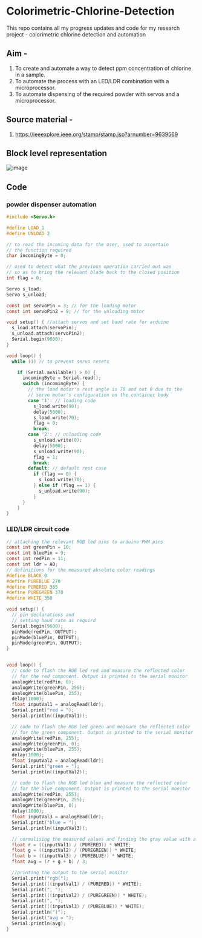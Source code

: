 # Colorimetric-Chlorine-Detection
This repo contains all my progress updates and code for my research project - colorimetric chlorine detection and automation

## Aim - 
  1. To create and automate a way to detect ppm concentration of chlorine in a sample.
  2. To automate the process with an LED/LDR combination with a microprocessor. 
  3. To automate dispensing of the required powder with servos and a microprocessor. 

## Source material -  
  1. https://ieeexplore.ieee.org/stamp/stamp.jsp?arnumber=9639569
 
## Block level representation
![image](https://user-images.githubusercontent.com/95761876/237015182-3292c9f6-1238-4f9a-8166-971e62440033.png)


## Code 
### powder dispenser automation
```c
#include <Servo.h>

#define LOAD 1
#define UNLOAD 2

// to read the incoming data for the user, used to ascertain 
// the function required  
char incomingByte = 0;

// used to detect what the previous operation carried out was
// so as to bring the relevant blade back to the closed position
int flag = 0;

Servo s_load;
Servo s_unload;

const int servoPin = 3; // for the loading motor
const int servoPin2 = 9; // for the unloading motor

void setup() { //attach servos and set baud rate for arduino
  s_load.attach(servoPin);
  s_unload.attach(servoPin2);
  Serial.begin(9600);
}

void loop() {
  while (1) // to prevent servo resets

    if (Serial.available() > 0) {
      incomingByte = Serial.read();
      switch (incomingByte) {
        // the load motor's rest angle is 70 and not 0 due to the 
        // servo motor's configuration on the container body
        case '1': // loading code
          s_load.write(90);
          delay(5000);
          s_load.write(70);          
          flag = 0;
          break;
        case '2': // unloading code
          s_unload.write(0);
          delay(5000);
          s_unload.write(90);
          flag = 1;
          break;
        default: // default rest case
          if (flag == 0) {
            s_load.write(70);
          } else if (flag == 1) {
            s_unload.write(90);
          }
      }
    }
}
```
### LED/LDR circuit code
```c
// attaching the relevant RGB led pins to arduino PWM pins
const int greenPin = 10;
const int bluePin = 9;
const int redPin = 11;
const int ldr = A0;
// definitions for the measured absolute color readings
#define BLACK 0
#define PUREBLUE 270
#define PURERED 385
#define PUREGREEN 370
#define WHITE 350

void setup() {
  // pin declarations and
  // setting baud rate as requird
  Serial.begin(9600);
  pinMode(redPin, OUTPUT);
  pinMode(bluePin, OUTPUT);
  pinMode(greenPin, OUTPUT);
}


void loop() {
  // code to flash the RGB led red and measure the reflected color
  // for the red component. Output is printed to the serial monitor
  analogWrite(redPin, 0);
  analogWrite(greenPin, 255);
  analogWrite(bluePin, 255);
  delay(1000);
  float inputVal1 = analogRead(ldr);
  Serial.print("red = ");
  Serial.println((inputVal1));

  // code to flash the RGB led green and measure the reflected color
  // for the green component. Output is printed to the serial monitor
  analogWrite(redPin, 255);
  analogWrite(greenPin, 0);
  analogWrite(bluePin, 255);
  delay(1000);
  float inputVal2 = analogRead(ldr);
  Serial.print("green = ");
  Serial.println((inputVal2));

  // code to flash the RGB led blue and measure the reflected color
  // for the blue component. Output is printed to the serial monitor
  analogWrite(redPin, 255);
  analogWrite(greenPin, 255);
  analogWrite(bluePin, 0);
  delay(1000);
  float inputVal3 = analogRead(ldr);
  Serial.print("blue = ");
  Serial.println((inputVal3));

  // normalising the measured values and finding the gray value with a simple average
  float r = ((inputVal1) / (PURERED)) * WHITE;
  float g = ((inputVal2) / (PUREGREEN)) * WHITE;
  float b = ((inputVal3) / (PUREBLUE)) * WHITE;
  float avg = (r + g + b) / 3;

  //printing the output to the serial monitor
  Serial.print("rgb(");
  Serial.print(((inputVal1) / (PURERED)) * WHITE);
  Serial.print(", ");
  Serial.print(((inputVal2) / (PUREGREEN)) * WHITE);
  Serial.print(", ");
  Serial.print(((inputVal3) / (PUREBLUE)) * WHITE);
  Serial.println(")");
  Serial.print("avg = ");
  Serial.println(avg);
}
```
